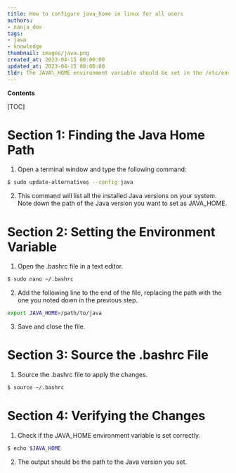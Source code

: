 ```yaml
---
title: How to configure java_home in linux for all users
authors:
- nanja_dev
tags:
- java
- knowledge
thumbnail: images/java.png
created_at: 2023-04-15 00:00:00
updated_at: 2023-04-15 00:00:00
tldr: The JAVA\_HOME environment variable should be set in the /etc/environment file.
---
```


**Contents**

[TOC]

# Section 1: Finding the Java Home Path

1. Open a terminal window and type the following command:
```sh
$ sudo update-alternatives --config java
```
2. This command will list all the installed Java versions on your system. Note down the path of the Java version you want to set as JAVA_HOME.

# Section 2: Setting the Environment Variable

1. Open the .bashrc file in a text editor.
```sh
$ sudo nano ~/.bashrc
```
2. Add the following line to the end of the file, replacing the path with the one you noted down in the previous step.
```sh
export JAVA_HOME=/path/to/java
```
3. Save and close the file.

# Section 3: Source the .bashrc File

1. Source the .bashrc file to apply the changes.
```sh
$ source ~/.bashrc
```

# Section 4: Verifying the Changes

1. Check if the JAVA_HOME environment variable is set correctly.
```sh
$ echo $JAVA_HOME
```
2. The output should be the path to the Java version you set.
